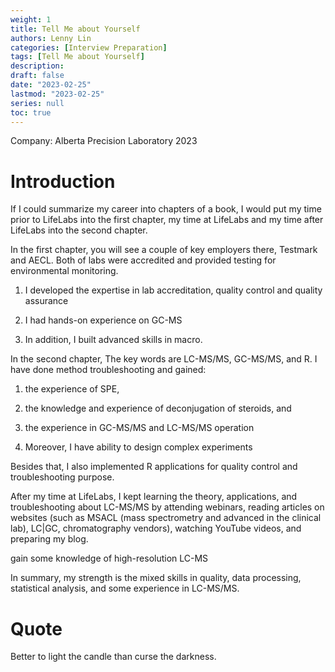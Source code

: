 ```yaml
---
weight: 1
title: Tell Me about Yourself
authors: Lenny Lin
categories: [Interview Preparation]
tags: [Tell Me about Yourself]
description: 
draft: false
date: "2023-02-25"
lastmod: "2023-02-25"
series: null
toc: true
---
```



Company: Alberta Precision Laboratory 2023



# Introduction

If I could summarize my career into chapters of a book, I would put my time prior to LifeLabs into the first chapter, my time at LifeLabs and my time after LifeLabs into the second chapter.  


In the first chapter, you will see a couple of key employers there, Testmark and AECL. Both of labs were accredited and provided testing for environmental monitoring. 

1) I developed the expertise in lab accreditation, quality control and quality assurance

2) I had hands-on experience on GC-MS

3) In addition, I built advanced skills in macro. 



In the second chapter, The key words are LC-MS/MS, GC-MS/MS, and R.  I have done method troubleshooting and gained:  

1) the experience of SPE,  

2) the knowledge and experience of deconjugation of steroids, and  

3) the experience in GC-MS/MS and LC-MS/MS operation  

4) Moreover, I have ability to design complex experiments

Besides that, I also implemented R applications for quality control and troubleshooting purpose. 


After my time at LifeLabs, I kept learning the theory, applications, and troubleshooting about LC-MS/MS by attending webinars, reading articles on websites (such as MSACL (mass spectrometry and advanced in the clinical lab), LC|GC, chromatography vendors), watching YouTube videos, and preparing my blog.

gain some knowledge of high-resolution LC-MS

In summary, my strength is the mixed skills in quality, data processing, statistical analysis, and some experience in LC-MS/MS.



# Quote
Better to light the candle than curse the darkness.

